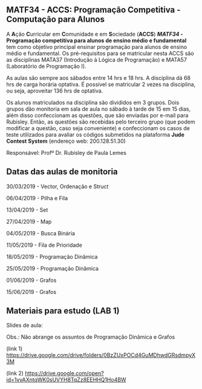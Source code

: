 ## MATF34 - ACCS: Programação Competitiva - Computação para Alunos

A **A**ção **C**urricular em **C**omunidade e em **S**ociedade (**ACCS**) ***MATF34* - Programação competitiva para alunos de ensino médio e fundamental** tem como objetivo principal ensinar programação para alunos de ensino médio e fundamental. Os pré-requisitos para se matricular nesta ACCS são as disciplinas MATA37 (Introdução à Lógica de Programação) e MATA57 (Laboratório de Programação I).


As aulas são sempre aos sábados entre 14 hrs e 18 hrs. A disciplina dá 68 hrs de carga horária optativa. É possível se matricular 2 vezes na disciplina, ou seja, aproveitar 136 hrs de optativa.

Os alunos matriculados na disciplina são divididos em 3 grupos. Dois grupos dão monitoria em sala de aula no sábado à tarde de 15 em 15 dias, além disso confeccionam as questões, que são enviadas por e-mail para Rubisley. Então, as questões são recebidas pelo terceiro grupo (que podem modificar a questão, caso seja conveniente) e confeccionam os casos de teste utilizados para avaliar os códigos submetidos na plataforma **Jude Contest System** (endereço web: 200.128.51.30)

Responsável: Profº Dr. Rubisley de Paula Lemes

## Datas das aulas de monitoria


30/03/2019 - Vector, Ordenação e Struct

06/04/2019 - Pilha e Fila

13/04/2019 - Set

27/04/2019 - Map

04/05/2019 - Busca Binária

11/05/2019 - Fila de Prioridade

18/05/2019 - Programação Dinâmica

25/05/2019 - Programação Dinâmica

01/06/2019 - Grafos

15/06/2019 - Grafos

## Materiais para estudo (LAB 1)


Slides de aula:

Obs.: Não abrange os assuntos de Programação Dinâmica e Grafos

(link 1) https://drive.google.com/drive/folders/0BzZUxPOCd4GuMDhwdGRsdmpyX3M

(link 2) https://drive.google.com/open?id=1vvAXntqWK0sUVYH8TqZz8EEHHQ1Ho4BW

